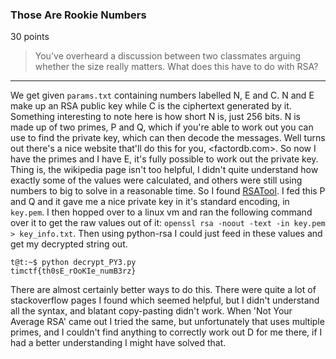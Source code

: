 ### Those Are Rookie Numbers
30 points
> You've overheard a discussion between two classmates arguing whether the size really matters. What does this have to do with RSA?

---

We get given `params.txt` containing numbers labelled N, E and C. N and E make up an RSA public key while C is the ciphertext generated by it. Something interesting to note here is how short N is, just 256 bits. N is made up of two primes, P and Q, which if you're able to work out you can use to find the private key, which can then decode the messages. Well turns out there's a nice website that'll do this for you, <factordb.com>. So now I have the primes and I have E, it's fully possible to work out the private key. Thing is, the wikipedia page isn't too helpful, I didn't quite understand how exactly some of the values were calculated, and others were still using numbers to big to solve in a reasonable time. So I found [RSATool][RSATool]. I fed this P and Q and it gave me a nice private key in it's standard encoding, in `key.pem`. I then hopped over to a linux vm and ran the following command over it to get the raw values out of it: `openssl rsa -noout -text -in key.pem > key_info.txt`. Then using python-rsa I could just feed in these values and get my decrypted string out.

```
t@t:~$ python decrypt_PY3.py
timctf{th0sE_rOoKIe_numB3rz}
```

There are almost certainly better ways to do this. There were quite a lot of stackoverflow pages I found which seemed helpful, but I didn't understand all the syntax, and blatant copy-pasting didn't work. When 'Not Your Average RSA' came out I tried the same, but unfortunately that uses multiple primes, and I couldn't find anything to correctly work out D for me there, if I had a better understanding I might have solved that.


[RSATool]: https://github.com/ius/rsatool
